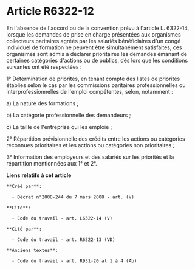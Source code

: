 # Article R6322-12

En l'absence de l'accord ou de la convention prévu à l'article L. 6322-14, lorsque les demandes de prise en charge présentées
aux organismes collecteurs paritaires agréés par les salariés bénéficiaires d'un congé individuel de formation ne peuvent
être simultanément satisfaites, ces organismes sont admis à déclarer prioritaires les demandes émanant de certaines
catégories d'actions ou de publics, dès lors que les conditions suivantes ont été respectées : 

1° Détermination de priorités, en tenant compte des listes de priorités établies selon le cas par les commissions paritaires
professionnelles ou interprofessionnelles de l'emploi compétentes, selon, notamment : 

a) La nature des formations ; 

b) La catégorie professionnelle des demandeurs ; 

c) La taille de l'entreprise qui les emploie ; 

2° Répartition prévisionnelle des crédits entre les actions ou catégories reconnues prioritaires et les actions ou catégories
non prioritaires ; 

3° Information des employeurs et des salariés sur les priorités et la répartition mentionnées aux 1° et 2°.

**Liens relatifs à cet article**

	**Créé par**:

	  - Décret n°2008-244 du 7 mars 2008 - art. (V)

	**Cite**:

	  - Code du travail - art. L6322-14 (V)

	**Cité par**:

	  - Code du travail - art. R6322-13 (VD)

	**Anciens textes**:

	  - Code du travail - art. R931-20 al 1 à 4 (Ab)
